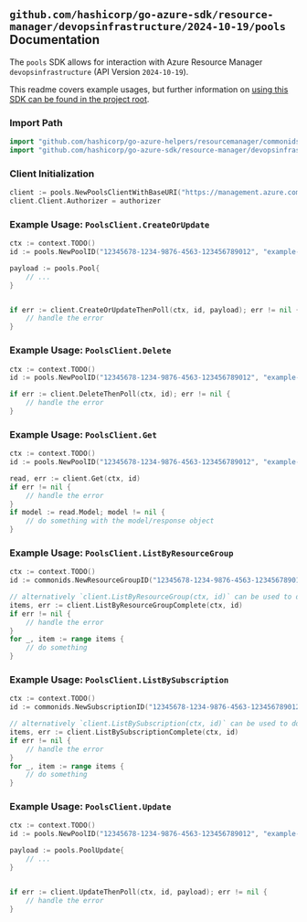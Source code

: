 
## `github.com/hashicorp/go-azure-sdk/resource-manager/devopsinfrastructure/2024-10-19/pools` Documentation

The `pools` SDK allows for interaction with Azure Resource Manager `devopsinfrastructure` (API Version `2024-10-19`).

This readme covers example usages, but further information on [using this SDK can be found in the project root](https://github.com/hashicorp/go-azure-sdk/tree/main/docs).

### Import Path

```go
import "github.com/hashicorp/go-azure-helpers/resourcemanager/commonids"
import "github.com/hashicorp/go-azure-sdk/resource-manager/devopsinfrastructure/2024-10-19/pools"
```


### Client Initialization

```go
client := pools.NewPoolsClientWithBaseURI("https://management.azure.com")
client.Client.Authorizer = authorizer
```


### Example Usage: `PoolsClient.CreateOrUpdate`

```go
ctx := context.TODO()
id := pools.NewPoolID("12345678-1234-9876-4563-123456789012", "example-resource-group", "poolName")

payload := pools.Pool{
	// ...
}


if err := client.CreateOrUpdateThenPoll(ctx, id, payload); err != nil {
	// handle the error
}
```


### Example Usage: `PoolsClient.Delete`

```go
ctx := context.TODO()
id := pools.NewPoolID("12345678-1234-9876-4563-123456789012", "example-resource-group", "poolName")

if err := client.DeleteThenPoll(ctx, id); err != nil {
	// handle the error
}
```


### Example Usage: `PoolsClient.Get`

```go
ctx := context.TODO()
id := pools.NewPoolID("12345678-1234-9876-4563-123456789012", "example-resource-group", "poolName")

read, err := client.Get(ctx, id)
if err != nil {
	// handle the error
}
if model := read.Model; model != nil {
	// do something with the model/response object
}
```


### Example Usage: `PoolsClient.ListByResourceGroup`

```go
ctx := context.TODO()
id := commonids.NewResourceGroupID("12345678-1234-9876-4563-123456789012", "example-resource-group")

// alternatively `client.ListByResourceGroup(ctx, id)` can be used to do batched pagination
items, err := client.ListByResourceGroupComplete(ctx, id)
if err != nil {
	// handle the error
}
for _, item := range items {
	// do something
}
```


### Example Usage: `PoolsClient.ListBySubscription`

```go
ctx := context.TODO()
id := commonids.NewSubscriptionID("12345678-1234-9876-4563-123456789012")

// alternatively `client.ListBySubscription(ctx, id)` can be used to do batched pagination
items, err := client.ListBySubscriptionComplete(ctx, id)
if err != nil {
	// handle the error
}
for _, item := range items {
	// do something
}
```


### Example Usage: `PoolsClient.Update`

```go
ctx := context.TODO()
id := pools.NewPoolID("12345678-1234-9876-4563-123456789012", "example-resource-group", "poolName")

payload := pools.PoolUpdate{
	// ...
}


if err := client.UpdateThenPoll(ctx, id, payload); err != nil {
	// handle the error
}
```
